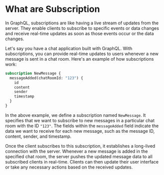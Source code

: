 # What are Subscription
In GraphQL, subscriptions are like having a live stream of updates from the server. They enable clients to subscribe to specific events or data changes and receive real-time updates as soon as those events occur or the data changes.

Let's say you have a chat application built with GraphQL. With subscriptions, you can provide real-time updates to users whenever a new message is sent in a chat room. Here's an example of how subscriptions work:

```graphql
subscription NewMessage {
  messageAdded(chatRoomId: "123") {
    id
    content
    sender
    timestamp
  }
}
```
In the above example, we define a subscription named `NewMessage`. It specifies that we want to subscribe to new messages in a particular chat room with the ID `"123"`. The fields within the `messageAdded` field indicate the data we want to receive for each new message, such as the message ID, content, sender, and timestamp.

Once the client subscribes to this subscription, it establishes a long-lived connection with the server. Whenever a new message is added in the specified chat room, the server pushes the updated message data to all subscribed clients in real-time. Clients can then update their user interface or take any necessary actions based on the received updates.